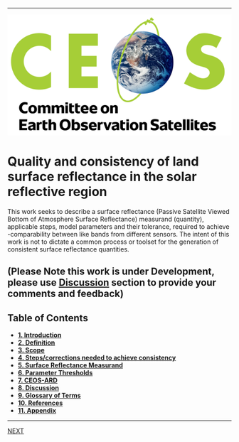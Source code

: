 
***
![](images/CEOS-logo.png)

# **Quality and consistency of land surface reflectance in the solar reflective region**
This work seeks to describe a surface reflectance (Passive Satellite Viewed Bottom of Atmosphere Surface Reflectance) measurand (quantity), applicable steps, model parameters and their tolerance, required to achieve -comparability between like bands from different sensors. The intent of this work is not to dictate a common process or toolset for the generation of consistent surface reflectance quantities. 

## (Please Note this work is under Development, please use [Discussion](https://github.com/ceos-org/surface-reflectance-quality-and-consistency/discussion) section to provide your comments and feedback)

## Table of Contents
- [**1. Introduction**](Introduction.md)
- [**2. Definition**](Definition.md)
- [**3. Scope**](Scope.md)
- [**4. Steps/corrections needed to achieve consistency**](Steps.md)
- [**5. Surface Reflectance Measurand**](Measurand.md)
- [**6. Parameter Thresholds**](Parameters.md)
- [**7. CEOS-ARD**](CEOS-ARD.md)
- [**8. Discussion**](Discussion.md)
- [**9. Glossary of Terms**](Glossary.md)
- [**10. References**](References.md)
- [**11. Appendix**](Appendix.md)
***
[NEXT](Introduction.md)
